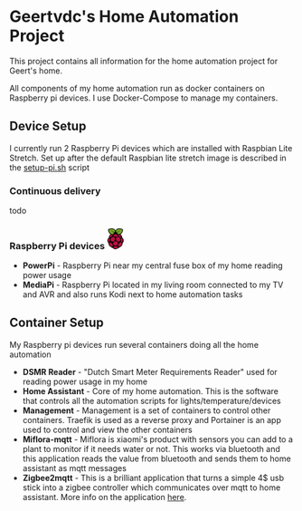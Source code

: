 # Geertvdc's Home Automation Project
This project contains all information for the home automation project for Geert's home. 

All components of my home automation run as docker containers on Raspberry pi devices. I use Docker-Compose to manage my containers. 

## Device Setup

I currently run 2 Raspberry Pi devices which are installed with Raspbian Lite Stretch. Set up after the default Raspbian lite stretch image is described in the [setup-pi.sh](setup/setup-pi.sh) script

### Continuous delivery
todo



### Raspberry Pi devices <img src="docs/img/logo-raspberrypi.png" alt="raspberry pi" width="30"> 
* **PowerPi** - Raspberry Pi near my central fuse box of my home reading power usage
* **MediaPi** - Raspberry Pi located in my living room connected to my TV and AVR and also runs Kodi next to home automation tasks

## Container Setup

My Raspberry pi devices run several containers doing all the home automation

* **DSMR Reader** - "Dutch Smart Meter Requirements Reader" used for reading power usage in my home
* **Home Assistant** - Core of my home automation. This is the software that controls all the automation scripts for lights/temperature/devices
* **Management** - Management is a set of containers to control other containers. Traefik is used as a reverse proxy and Portainer is an app used to control and view the other containers
* **Miflora-mqtt** - Miflora is xiaomi's product with sensors you can add to a plant to monitor if it needs water or not. This works via bluetooth and this application reads the value from bluetooth and sends them to home assistant as mqtt messages
* **Zigbee2mqtt** - This is a brilliant application that turns a simple 4$ usb stick into a zigbee controller which communicates over mqtt to home assistant. More info on the application [here](https://koenkk.github.io/zigbee2mqtt/).
